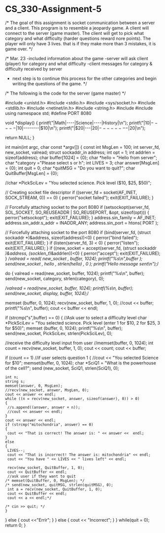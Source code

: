 # CS_330-Assignment-5
/* The goal of this assignment is socket communication between a server and a client.
   This program is to resemble a jeopardy game. A client will connect to the server (game master). The client will get to pick
   what category and what difficulty (harder questions reward nore points). The player will only have 3 lives. that is if they make 
   more than 3 mistakes, it is game over.
*/

/* 
Mar. 23 
-included information about the game
-server will ask client (player) for category and what difficulty
-client messages for category & difficulty received  by server
- next step is to continue this process for the other categories and begin writing the questions of the game.
*/

/* The following is the code for the server (game master) */

#include <unistd.h>
#include <stdio.h>
#include <sys/socket.h>
#include <stdlib.h>
#include <netinet/in.h>
#include <string.h>
#include <iostream>
#include <string>
using namespace std;
#define PORT 8080

void *display() { printf("|Math|----|Science|----|History|\n"); printf("|$10|-----|$10|--------|$10|\n"); printf("|$20|---|$20|--------|$20|\n");

return NULL; }

int main(int argc, char const *argv[])
{
 const int MsgLen = 100;
 int server_fd, new_socket, valread;
 struct sockaddr_in address;
 int opt = 1;
 int addrlen = sizeof(address);
 char buffer[1024] = {0};
 char *hello = "Hello from server";
 char *category ="Please select s or h";
 int LIVES = 3;
 char answer[MsgLen] = {0};
 int quit = 0;
 char *quitMSG = "Do you want to quit?";
 char QuitBuffer[MsgLen] = {0};

 //char *PickSciLev = "You selected science. Pick level ($10, $25, $50)";

 // Creating socket file descriptor
 if ((server_fd = socket(AF_INET, SOCK_STREAM, 0)) == 0)
 {
    perror("socket failed");
    exit(EXIT_FAILURE);
 }

 // Forcefully attaching socket to the port 8080
 if (setsockopt(server_fd, SOL_SOCKET, SO_REUSEADDR | SO_REUSEPORT,
                                              &opt, sizeof(opt)))
 {
    perror("setsockopt");
    exit(EXIT_FAILURE);
 }
 address.sin_family = AF_INET;
 address.sin_addr.s_addr = INADDR_ANY;
 address.sin_port = htons( PORT );

 // Forcefully attaching socket to the port 8080
 if (bind(server_fd, (struct sockaddr *)&address,
                             sizeof(address))<0)
 {
    perror("bind failed");
    exit(EXIT_FAILURE);
 }
 if (listen(server_fd, 3) < 0)
 {
    perror("listen");
    exit(EXIT_FAILURE);
 }
 if ((new_socket = accept(server_fd, (struct sockaddr *)&address,
                   (socklen_t*)&addrlen))<0)
 {
    perror("accept");
    exit(EXIT_FAILURE);
 }
 /*valread = read( new_socket , buffer, 1024);
 printf("%s\n",buffer );
 send(new_socket , hello , strlen(hello) , 0 );
 printf("Hello message sent\n");*/

 do
{
  valread = read(new_socket, buffer, 1024);
  printf("%s\n", buffer);
  send(new_socket, category, strlen(category), 0);

  /*valread = read(new_socket, buffer, 1024);
  printf(%s\n, buffer);
  send(new_socket, display, buffer, 1024);*/

  memset (buffer, 0, 1024);
  recv(new_socket, buffer, 1, 0);
  //cout << buffer;
  printf("%s\n", buffer);
  cout << buffer << endl;


  if (strcmp("s",buffer) == 0)
  {
   //Ask user to select a difficulty level
   char *PickSciLev = "You selected science. Pick level (enter 1 for $10, 2 for  $25, 3 for $50)";
   memset (buffer, 0, 1024);
   printf("%s\n", buffer);
   send(new_socket, PickSciLev, strlen(PickSciLev), 0);

   //receive the difficulty level input from user
   //memset(buffer, 0, 1024);
   int count = recv(new_socket, buffer, 1, 0);
   cout << count;
   cout << buffer;

   if (count == 1)  //if user selects question 1
   {
    //cout << "You selected Science for $10";
    memset(buffer, 0, 1024);
    char *SciQ1 = "What is the powerhouse of the cell?";
    send (new_socket, SciQ1, strlen(SciQ1), 0);

    int n;
    string s;
    memset(answer, 0, MsgLen);
    //recv(new_socket, answer, MsgLen, 0);
    cout << answer << endl;
    while ((n = recv(new_socket, answer, sizeof(answer), 0)) > 0)
    {
     //s.append((answer, answer + n));
     //cout << answer << endl;
    }
    cout << answer << endl;
    if (strcmp("mitochondria", answer) == 0)
    {
     cout << "That is correct! The answer is: " << answer <<  endl;
    }
    else
    {
     LIVES--;
     cout << "That is incorrect! The answer is: mitochondria" << endl;
     cout << "You have " << LIVES << " lives left" << endl;

     recv(new_socket, QuitBuffer, 1, 0);
     cout << QuitBuffer << endl;
     //ask user if they want to quit
    /* memset(QuitBuffer, 0, MsgLen); */
    /* send(new_socket, quitMSG, strlen(quitMSG), 0);
     int a = recv(new_socket, QuitBuffer, 1, 0);
     cout << QuitBuffer << endl;
     cout << a << endl;*/

    /* cin >> quit; */
    }
   }
  else
  {
  cout <<"Errir";
  }
}
 else
 {
  cout << "Incorrect";
 }
}
while(quit = 0);
 return 0;
}
